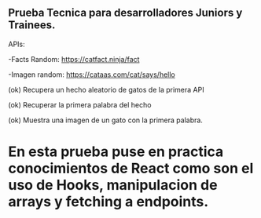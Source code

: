 ## Prueba Tecnica para desarrolladores Juniors y Trainees.

APIs:

-Facts Random: https://catfact.ninja/fact

-Imagen random: https://cataas.com/cat/says/hello

(ok) Recupera un hecho aleatorio de gatos de la primera API

(ok) Recuperar la primera palabra del hecho

(ok) Muestra una imagen de un gato con la primera palabra.

# En esta prueba puse en practica conocimientos de React como son el uso de Hooks, manipulacion de arrays y fetching a endpoints.
